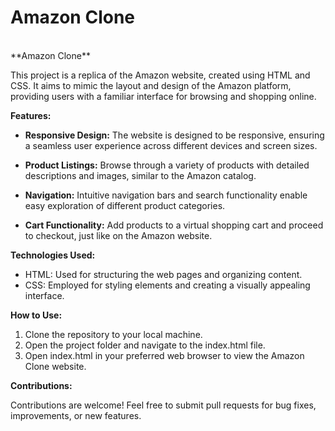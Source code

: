 # Amazon Clone
<br>
**Amazon Clone**

This project is a replica of the Amazon website, created using HTML and CSS. It aims to mimic the layout and design of the Amazon platform, providing users with a familiar interface for browsing and shopping online.

**Features:**

- **Responsive Design:** The website is designed to be responsive, ensuring a seamless user experience across different devices and screen sizes.

- **Product Listings:** Browse through a variety of products with detailed descriptions and images, similar to the Amazon catalog.

- **Navigation:** Intuitive navigation bars and search functionality enable easy exploration of different product categories.

- **Cart Functionality:** Add products to a virtual shopping cart and proceed to checkout, just like on the Amazon website.

**Technologies Used:**

- HTML: Used for structuring the web pages and organizing content.
- CSS: Employed for styling elements and creating a visually appealing interface.

**How to Use:**

1. Clone the repository to your local machine.
2. Open the project folder and navigate to the index.html file.
3. Open index.html in your preferred web browser to view the Amazon Clone website.

**Contributions:**

Contributions are welcome! Feel free to submit pull requests for bug fixes, improvements, or new features.
